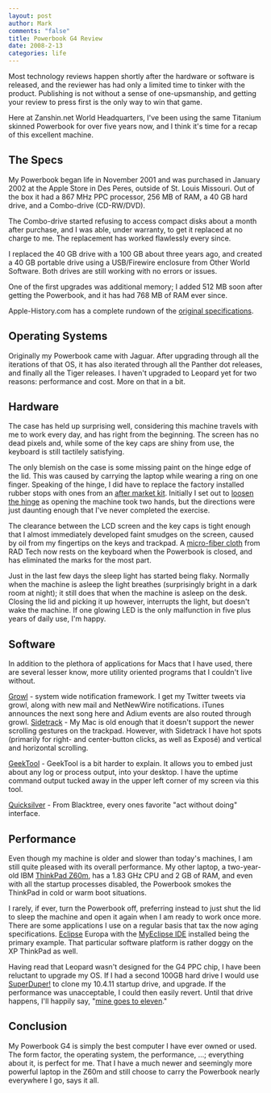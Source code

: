 ```yaml
--- 
layout: post
author: Mark
comments: "false"
title: Powerbook G4 Review
date: 2008-2-13
categories: life
---
```

Most technology reviews happen shortly after the hardware or software is released, and the reviewer has had only a limited time to tinker with the product.  Publishing is not without a sense of one-upsmanship, and getting your review to press first is the only way to win that game.

Here at Zanshin.net World Headquarters, I've been using the same Titanium skinned Powerbook for over five years now, and I think it's time for a recap of this excellent machine.
## The Specs
My Powerbook began life in November 2001 and was purchased in January 2002 at the Apple Store in Des Peres, outside of St. Louis Missouri.  Out of the box it had a 867 MHz PPC processor, 256 MB of RAM, a 40 GB hard drive, and a Combo-drive (CD-RW/DVD).

The Combo-drive started refusing to access compact disks about a month after purchase, and I was able, under warranty, to get it replaced at no charge to me.  The replacement has worked flawlessly every since.

I replaced the 40 GB drive with a 100 GB about three years ago, and created a 40 GB portable drive using a USB/Firewire enclosure from Other World Software.  Both drives are still working with no errors or issues.

One of the first upgrades was additional memory; I added 512 MB soon after getting the Powerbook, and it has had 768 MB of RAM ever since.

Apple-History.com has a complete rundown of the <a href="http://www.apple-history.com/?page=gallery&amp;model=pg4_1_867" title="Powerbook G4 (867 MHz)">original specifications</a>.
## Operating Systems
Originally my Powerbook came with Jaguar.  After upgrading through all the iterations of that OS, it has also iterated through all the Panther dot releases, and finally all the Tiger releases.  I haven't upgraded to Leopard yet for two reasons: performance and cost.  More on that in a bit.
## Hardware
The case has held up surprising well, considering this machine travels with me to work every day, and has right from the beginning.  The screen has no dead pixels and, while some of the key caps are shiny from use, the keyboard is still tactilely satisfying.

The only blemish on the case is some missing paint on the hinge edge of the lid. This was caused by carrying the laptop while wearing a ring on one finger.  Speaking of the hinge, I did have to replace the factory installed rubber stops with ones from an <a href="http://www.radtech.us/Products/Wildeepz.aspx" title="RADTech - Wildeepz">after market kit</a>.  Initially I set out to <a href="http://www.radtech.us/Products/Glides.aspx#Titanium" title="RADTech Glide Kit">loosen the hinge</a> as opening the machine took two hands, but the directions were just daunting enough that I've never completed the exercise.

The clearance between the LCD screen and the key caps is tight enough that I almost immediately developed faint smudges on the screen, caused by oil from my fingertips on the keys and trackpad.  A <a href="http://www.radtech.us/Products/NotebookScreensavrz.aspx" title="RADTech Screen protection">micro-fiber cloth</a> from RAD Tech now rests on the keyboard when the Powerbook is closed, and has eliminated the marks for the most part.

Just in the last few days the sleep light has started being flaky.  Normally when the machine is asleep the light breathes (surprisingly bright in a dark room at night); it still does that when the machine is asleep on the desk.  Closing the lid and picking it up however, interrupts the light, but doesn't wake the machine.  If one glowing LED is the only malfunction in five plus years of daily use, I'm happy.
## Software
In addition to the plethora of applications for Macs that I have used, there are several lesser know, more utility oriented programs that I couldn't live without.

<a href="http://growl.info/" title="Growl">Growl</a> - system wide notification framework.  I get my Twitter tweets via growl, along with new mail and NetNewWire notifications.  iTunes announces the next song here and Adium events are also routed through growl.
<a href="http://www.ragingmenace.com/software/sidetrack/FAQ.html" title="Raging Menace - Sidetrack">Sidetrack</a> - My Mac is old enough that it doesn't support the newer scrolling gestures on the trackpad.  However, with Sidetrack I have hot spots (primarily for right- and center-button clicks, as well as Exposé) and vertical and horizontal scrolling.

<a href="http://projects.tynsoe.org/en/geektool/" title="Tysoe projects - geektool">GeekTool</a> - GeekTool is a bit harder to explain.  It allows you to embed just about any log or process output, into your desktop.  I have the uptime command output tucked away in the upper left corner of my screen via this tool.

<a href="http://www.blacktree.com/" title="Blacktree">Quicksilver</a> - From Blacktree, every ones favorite "act without doing" interface.
## Performance
Even though my machine is older and slower than today's machines, I am still quite pleased with its overall performance.  My other laptop, a two-year-old IBM <a href="http://www.thinkwiki.org/wiki/Category:Z60m" title="ThinkWiki - Z60M">ThinkPad Z60m</a>, has a 1.83 GHz CPU and 2 GB of RAM, and even with all the startup processes disabled, the Powerbook smokes the ThinkPad in cold or warm boot situations.

I rarely, if ever, turn the Powerbook off, preferring instead to just shut the lid to sleep the machine and open it again when I am ready to work once more.  There are some applications I use on a regular basis that tax the now aging specifications.  <a href="http://www.eclipse.org/" title="Eclipse">Eclipse</a> Europa with the <a href="http://myeclipseide.com" title="MyEclipseIDE">MyEclipse IDE</a> installed being the primary example.  That particular software platform is rather doggy on the XP ThinkPad as well.

Having read that Leopard wasn't designed for the G4 PPC chip, I have been reluctant to upgrade my OS.  If I had a second 100GB hard drive I would use <a href="http://www.shirt-pocket.com/SuperDuper/SuperDuperDescription.html" title="SuperDuper!">SuperDuper!</a> to clone my 10.4.11 startup drive, and upgrade.  If the performance was unacceptable, I could then easily revert.  Until that drive happens, I'll happily say, "<a href="http://zanshin.net/2007/11/15/spinal-mac/" title="Spinal Mac">mine goes to eleven</a>."
## Conclusion
My Powerbook G4 is simply the best computer I have ever owned or used.  The form factor, the operating system, the performance, ...; everything about it, is perfect for me.  That I have a much newer and seemingly more powerful laptop in the Z60m and still choose to carry the Powerbook nearly everywhere I go, says it all.
